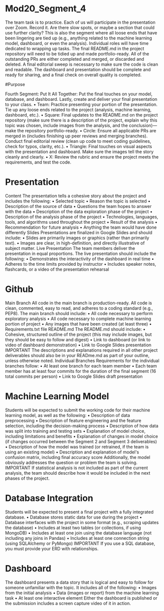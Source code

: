 # Mod20_Segment_4
The team task is to practice. Each of us will participate in the presentation over Zoom. Record it. Are there slow spots, or maybe a section that could use further clarity? This is also the segment where all loose ends that have been lingering are tied up (e.g., anything related to the machine learning model, dashboard, or even the analysis). Individual roles will have time dedicated to wrapping up tasks. The final README.md in the project repository will need to be tidied up and made portfolio-ready. All of the outstanding PRs are either completed and merged, or discarded and deleted. A final editorial sweep is necessary to make sure the code is clean and readable. The dashboard and presentation should be complete and ready for sharing, and a final check on overall quality is completed.

#Purpose

Fourth Segment: Put It All Together: Put the final touches on your model, database, and dashboard. Lastly, create and deliver your final presentation to your class.
•	Team: Practice presenting your portion of the presentation. Tie up any loose ends related to the project (analysis, machine learning, dashboard, etc.).
•	Square: Final updates to the README.md on the project repository (make sure there is a description of the project, explain why this topic was chosen, include images from the analysis, and the conclusion)—make the repository portfolio-ready.
•	Circle: Ensure all applicable PRs are merged in (includes finishing up peer reviews and merging branches). Conduct final editorial review (clean up code to meet coding guidelines, check for typos, clarity, etc.).
•	Triangle: Final touches on visual aspects with the presentation and dashboard. Make sure the images tell the story cleanly and clearly.
•	X: Review the rubric and ensure the project meets the requirements, and test the code.

# Presentation 
Content
The presentation tells a cohesive story about the project and includes the following:
•	Selected topic
•	Reason the topic is selected
•	Description of the source of data
•	Questions the team hopes to answer with the data
•	Description of the data exploration phase of the project
•	Description of the analysis phase of the project
•	Technologies, languages, tools, and algorithms used throughout the project
•	Result of the analysis
•	Recommendation for future analysis
•	Anything the team would have done differently
Slides
Presentations are finalized in Google Slides and should include:
•	Slides are primarily images or graphics (rather than primarily text).
•	Images are clear, in high-definition, and directly illustrative of subject matter.
Live Presentation
The team members deliver the presentation in equal proportions. The live presentation should include the following:
•	Demonstrates the interactivity of the dashboard in real time
•	Adheres to the time limits provided by instructor
•	Includes speaker notes, flashcards, or a video of the presentation rehearsal

# Github 
Main Branch
All code in the main branch is production-ready. All code is clean, commented, easy to read, and adheres to a coding standard (e.g., PEP8).
The main branch should include:
•	All code necessary to perform exploratory analysis
•	All code necessary to complete machine learning portion of project
•	Any images that have been created (at least three)
•	Requirements.txt file
README.md
The README.md should include:
•	Cohesive, structured outline of the project (this may include images, but they should be easy to follow and digest)
•	Link to dashboard (or link to video of dashboard demonstration)
•	Link to Google Slides presentation
IMPORTANT
The descriptions and explanations required in all other project deliverables should also be in your READme.md as part of your outline, unless otherwise noted.
Individual Branches
Requirements for the individual branches follow:
•	At least one branch for each team member
•	Each team member has at least four commits for the duration of the final segment (16 total commits per person)
•	Link to Google Slides draft presentation

# Machine Learning Model
Students will be expected to submit the working code for their machine learning model, as well as the following:
•	Description of data preprocessing
•	Description of feature engineering and the feature selection, including the decision-making process
•	Description of how data was split into training and testing sets
•	Explanation of model choice, including limitations and benefits
•	Explanation of changes in model choice (if changes occurred between the Segment 2 and Segment 3 deliverables)
•	Description of how the model was trained (or retrained, if the team is using an existing model)
•	Description and explanation of model's confusion matrix, including final accuracy score
Additionally, the model obviously addresses the question or problem the team is solving.
IMPORTANT
If statistical analysis is not included as part of the current analysis, the team should describe how it would be included in the next phases of the project.

# Database Integration 
Students will be expected to present a final project with a fully integrated database.
•	Database stores static data for use during the project
•	Database interfaces with the project in some format (e.g., scraping updates the database)
•	Includes at least two tables (or collections, if using MongoDB)
•	Includes at least one join using the database language (not including any joins in Pandas)
•	Includes at least one connection string (using SQLAlchemy or PyMongo)
IMPORTANT
If you use a SQL database, you must provide your ERD with relationships.

# Dashboard
The dashboard presents a data story that is logical and easy to follow for someone unfamiliar with the topic. It includes all of the following:
•	Images from the initial analysis
•	Data (images or report) from the machine learning task
•	At least one interactive element
Either the dashboard is published or the submission includes a screen capture video of it in action.


